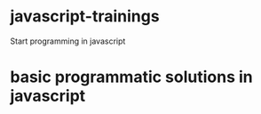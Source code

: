 # javascript-trainings
Start programming in javascript

# basic programmatic solutions in javascript
